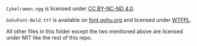 `Cykelramen.ogg` is licensed under [CC BY-NC-ND 4.0](https://creativecommons.org/licenses/by-nc-nd/4.0/).

`GohuFont-Bold.ttf` is available on [font.gohu.org](https://font.gohu.org/) and licensed under [WTFPL](http://www.wtfpl.net/about/).

All other files in this folder except the two mentioned above are licensed under MIT like the rest of this repo.
